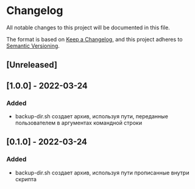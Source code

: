 # Changelog
All notable changes to this project will be documented in this file.

The format is based on [Keep a Changelog](https://keepachangelog.com/en/1.0.0/),
and this project adheres to [Semantic Versioning](https://semver.org/spec/v2.0.0.html).

## [Unreleased]

## [1.0.0] - 2022-03-24
### Added
- backup-dir.sh создает архив, используя пути, переданные пользователем в аргументах командной строки

## [0.1.0] - 2022-03-24
### Added
- backup-dir.sh создает архив, используя пути прописанные внутри скрипта